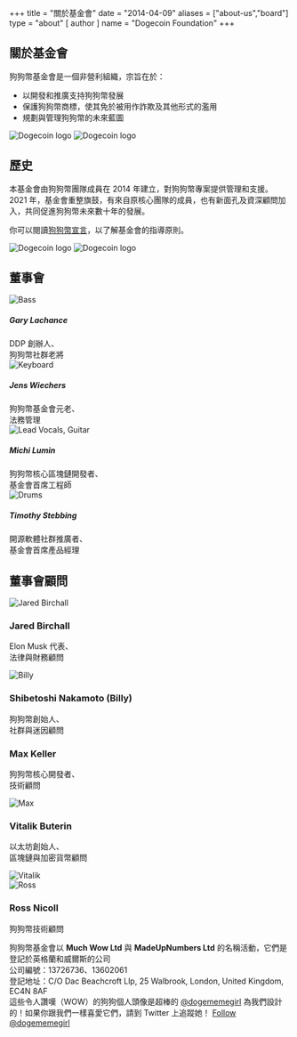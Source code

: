 +++ title = "關於基金會"
date = "2014-04-09"
aliases = ["about-us","board"]
type = "about"
[ author ]
name = "Dogecoin Foundation"
+++

<section class="presentation">
<div class="left">

<div class="title">

## 關於基金會

  <div class="underline"></div>
</div>

<div class="description">
狗狗幣基金會是一個非營利組織，宗旨在於：

- 以開發和推廣支持狗狗幣發展
- 保護狗狗幣商標，使其免於被用作詐欺及其他形式的濫用
- 規劃與管理狗狗幣的未來藍圖

</div>

<div class="mobile-logos">
<img class="dogegoin-light" src="/dogecoin-light.png" alt="Dogecoin logo">
<img class="dogegoin-dark" src="/dogecoin-dark.png" alt="Dogecoin logo">
</div>

<div class="title">

## 歷史

<div class="underline"></div>
</div>

<div class="description">
本基金會由狗狗幣團隊成員在 2014 年建立，對狗狗幣專案提供管理和支援。2021 年，基金會重整旗鼓，有來自原核心團隊的成員，也有新面孔及資深顧問加入，共同促進狗狗幣未來數十年的發展。

你可以閱讀[狗狗幣宣言](/zh-tw/manifesto)，以了解基金會的指導原則。

</div>
</div>
<div class="right">
<img class="dogegoin-light" src="/dogecoin-light.png" alt="Dogecoin logo">
<img class="dogegoin-dark" src="/dogecoin-dark.png" alt="Dogecoin logo">
</div>
</section>

<section class="board">
  <div>

## 董事會

  <div class="underline"></div>

  <div class="members">
  <div class="member">
  <img title='Bass' src="/gary.png"/>
  <h5>Gary Lachance</h5>
DDP 創辦人、<br>狗狗幣社群老將
  </div>

  <div class="member">
  <img title='Keyboard' src="/jens.png"/>
  <h5>Jens Wiechers</h5>
狗狗幣基金會元老、<br>法務管理
  </div>

  <div class="member">
  <img title='Lead Vocals, Guitar' src="/michi.png"/>
  <h5>Michi Lumin</h5>
狗狗幣核心區塊鏈開發者、<br>基金會首席工程師
  </div>

  <div class="member">
  <img title='Drums' src="/timothy.png"/>
  <h5>Timothy Stebbing</h5>
開源軟體社群推廣者、<br>基金會首席產品經理
  </div>

  </div>
  </div>
</section>

<div class="advisors">
<div class="top"></div>
<div class="inner">
<div class="title">

## 董事會顧問

<div class="underline"></div>
</div>

<div class="members">

<div>
<img title='Jared Birchall' src="/jared.png"/>
</div>
<div>

### Jared Birchall

Elon Musk 代表、<br>法律與財務顧問

</div>

<div>
<img title='Billy' src="/billy.png"/>
</div>
<div>

### Shibetoshi Nakamoto (Billy)

狗狗幣創始人、<br>社群與迷因顧問

</div>

<div>

### Max Keller

狗狗幣核心開發者、<br>技術顧問

</div>
<div>
<img title='Max' src="/max.png"/>
</div>

<div>

### Vitalik Buterin

以太坊創始人、<br>區塊鏈與加密貨幣顧問

</div>
<div>
<img title='Vitalik' src="/vitalik.png"/>
</div>

<div>
<img title='Ross' src="/ross.png"/>
</div>
<div>

### Ross Nicoll

狗狗幣技術顧問

</div>


</div>
</div>
<div class="bottom"></div>
</div>

<div class="company">
狗狗幣基金會以 <b>Much Wow Ltd</b> 與
<b>MadeUpNumbers Ltd</b> 的名稱活動，它們是登記於英格蘭和威爾斯的公司<br/>
公司編號：13726736、13602061<br/>
登記地址：C/O Dac Beachcroft Llp, 25 Walbrook, London, United Kingdom, EC4N 8AF
</div>

<div class="tweet">
這些令人讚嘆（WOW）的狗狗個人頭像是超棒的
<a href="https://twitter.com/Dogememegirl">@dogememegirl</a>
為我們設計的！如果你跟我們一樣喜愛它們，請到 Twitter 上追蹤她！
<a href="https://twitter.com/dogememegirl?ref_src=twsrc%5Etfw" class="twitter-follow-button" data-show-screen-name="false" data-show-count="false">Follow @dogememegirl</a><script async src="https://platform.twitter.com/widgets.js" charset="utf-8"></script>
</div>
